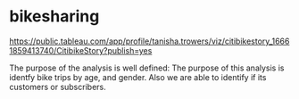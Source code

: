 # bikesharing
https://public.tableau.com/app/profile/tanisha.trowers/viz/citibikestory_16661859413740/CitibikeStory?publish=yes

The purpose of the analysis is well defined: The purpose of this analysis is identfy bike trips by age, and gender. Also we are able to identify if its customers or subscribers. 
